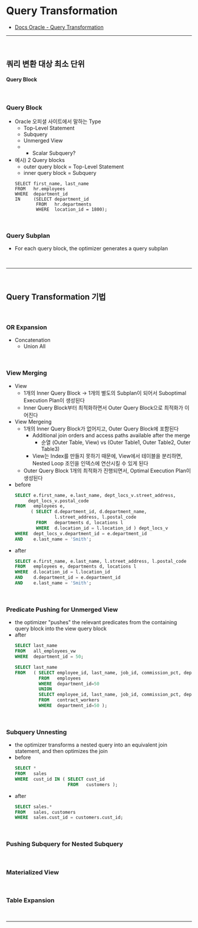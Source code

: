# Query Transformation
> 
* [Docs Oracle - Query Transformation](https://docs.oracle.com/en/database/oracle/oracle-database/23/tgsql/query-transformations.html#GUID-B2914447-CD6D-411C-8467-6E10E78F3DE0)

<hr>
<br>

## 쿼리 변환 대상 최소 단위
#### Query Block

<br>

### Query Block
* Oracle 오피셜 사이트에서 말하는 Type
  * Top-Level Statement
  * Subquery
  * Unmerged View
  * + Scalar Subquery?
* 예시) 2 Query blocks
  * outer query block = Top-Level Statement
  * inner query block = Subquery
  ```
  SELECT first_name, last_name
  FROM   hr.employees
  WHERE  department_id 
  IN     (SELECT department_id 
          FROM   hr.departments 
          WHERE  location_id = 1800);
  ```

<br>

### Query Subplan
* For each query block, the optimizer generates a query subplan


<br>
<hr>
<br>

## Query Transformation 기법
#### 

<br>

### OR Expansion
* Concatenation
  * Union All

<br>

### View Merging
* View
  * 1개의 Inner Query Block -> 1개의 별도의 Subplan이 되어서 Suboptimal Execution Plan이 생성된다
  * Inner Query Block부터 최적화하면서 Outer Query Block으로 최적화가 이어진다
* View Mergeing
  * 1개의 Inner Query Block가 없어지고, Outer Query Block에 포함된다
    * Additional join orders and access paths available after the merge
      * 순열 (Outer Table, View) vs (Outer Table1, Outer Table2, Outer Table3)
    * View는 Index를 만들지 못하기 때문에, View에서 테이블을 분리하면, Nested Loop 조인을 인덱스에 연산시킬 수 있게 된다
  * Outer Query Block 1개의 최적화가 진행되면서, Optimal Execution Plan이 생성된다
* before
  ```sql
  SELECT e.first_name, e.last_name, dept_locs_v.street_address,
       dept_locs_v.postal_code
  FROM   employees e,
        ( SELECT d.department_id, d.department_name, 
                 l.street_address, l.postal_code
          FROM   departments d, locations l
          WHERE  d.location_id = l.location_id ) dept_locs_v
  WHERE  dept_locs_v.department_id = e.department_id
  AND    e.last_name = 'Smith';
  ```
* after
  ```sql
  SELECT e.first_name, e.last_name, l.street_address, l.postal_code
  FROM   employees e, departments d, locations l
  WHERE  d.location_id = l.location_id
  AND    d.department_id = e.department_id
  AND    e.last_name = 'Smith';
  ```

<br>

### Predicate Pushing for Unmerged View
* the optimizer "pushes" the relevant predicates from the containing query block into the view query block
* after
  ```sql
  SELECT last_name
  FROM   all_employees_vw
  WHERE  department_id = 50;
  ```
  ```sql
  SELECT last_name
  FROM   ( SELECT employee_id, last_name, job_id, commission_pct, department_id
           FROM   employees
           WHERE  department_id=50
           UNION
           SELECT employee_id, last_name, job_id, commission_pct, department_id
           FROM   contract_workers
           WHERE  department_id=50 );
  ```
  

<br>

### Subquery Unnesting
* the optimizer transforms a nested query into an equivalent join statement, and then optimizes the join
* before
  ```sql
  SELECT * 
  FROM   sales
  WHERE  cust_id IN ( SELECT cust_id 
                      FROM   customers );
  ```
* after
  ```sql
  SELECT sales.* 
  FROM   sales, customers
  WHERE  sales.cust_id = customers.cust_id;
  ```
  
<br>

### Pushing Subquery for Nested Subquery

<br>

### Materialized View

<br>

### Table Expansion


<br>
<hr>
<br>
